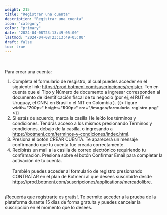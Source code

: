 ```yaml
---
weight: 215
title: "Registrar una cuenta"
description: "Registrar una cuenta"
icon: "category"
color: "primary"
date: "2024-04-08T23:13:49-05:00"
lastmod: "2024-04-08T23:13:49-05:00"
draft: false
toc: true
---
```

<br></br>
Para crear una cuenta:
1. Completa el formulario de resgistro, al cual puedes acceder en el siguiente link: <https://prod.botmeni.com/suscripciones/register>. Ten en cuenta que el Tipo y Número de documento a ingresar corresponden al documento de identificación fiscal de tu negocio (por ej, el RUT en Uruguay, el CNPJ en Brasil o el NIT en Colombia ).
{{< figure width="700px" height="500px" src="/images/formulario-registro.png" >}}
2. Si estás de acuerdo, marca la casilla He leído los términos y condiciones. Tendrás acceso a los mismos presionando Términos y condiciones, debajo de la casilla, o ingresando a <https://botmeni.com/terminos-y-condiciones/index.html>.
3. Presiona el botón CREAR CUENTA. Te aparecerá un mensaje confirmando que tu cuenta fue creada correctamente.
4. Recibirás un mail a la casilla de correo electrónico requiriendo tu confirmación. Presiona sobre el botón Confirmar Email para completar la activación de tu cuenta.
<br></br>
También puedes acceder al formulario de registro presionando CONTRATAR en el plan de Botmeni al que desees suscribirte desde <https://prod.botmeni.com/suscripciones/applications/mercadolibre.> <br></br>

¡Recuerda que registrarte es gratis!. Te permite acceder a la prueba de la plataforma durante 15 días de forma gratuita y puedes cancelar la suscripción en el momento que lo desees.

